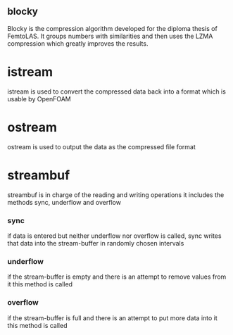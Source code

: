 ## blocky
Blocky is the compression algorithm developed for the diploma thesis of FemtoLAS.
It groups numbers with similarities and then uses the LZMA compression which greatly improves the results.


# istream
istream is used to convert the compressed data back into a format which is usable by OpenFOAM


# ostream
ostream is used to output the data as the compressed file format


# streambuf
streambuf is in charge of the reading and writing operations
it includes the methods sync, underflow and overflow
  
### sync
if data is entered but neither underflow nor overflow is called, sync writes that data into the stream-buffer in randomly chosen intervals
### underflow
if the stream-buffer is empty and there is an attempt to remove values from it this method is called
### overflow
if the stream-buffer is full and there is an attempt to put more data into it this method is called
